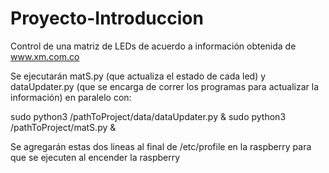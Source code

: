 # Proyecto-Introduccion
Control de una matriz de LEDs de acuerdo a información obtenida de www.xm.com.co

Se ejecutarán matS.py (que actualiza el estado de cada led) y dataUpdater.py (que se encarga de correr los programas para actualizar la información) en paralelo con:

sudo python3 /pathToProject/data/dataUpdater.py &
sudo python3 /pathToProject/matS.py &

Se agregarán estas dos lineas al final de /etc/profile en la raspberry para que se ejecuten al encender la raspberry